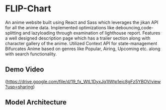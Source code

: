 # FLIP-Chart


An anime website built using React and Sass which leverages the jikan API for all the anime data.
Implemented optimizations like debouncing,code-splitting and lazyloading through examination of lighthouse report.
            Features a well designed description page which has a trailer section along with character gallery of the anime.
            Utilized Context API for state-management
            Bifurcates Anime based on genres like Popular, Airing, Upcoming etc. along with search functionality.


## Demo Video 
(https://drive.google.com/file/d/19_fx_WtL1DyxJq1IWtp1eic8gFz5YBOV/view?usp=sharing)

## Model Architecture
